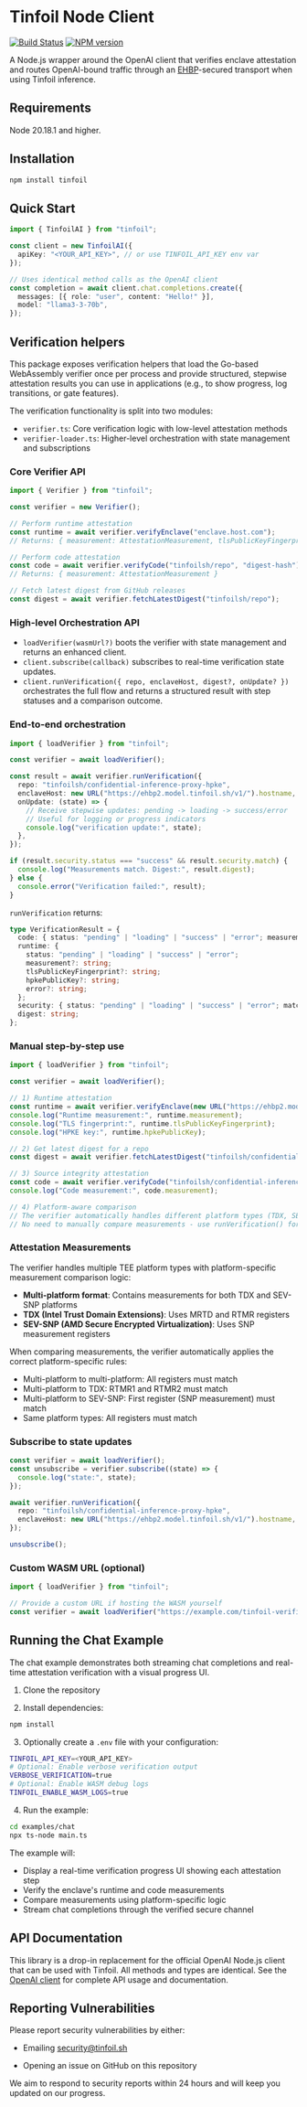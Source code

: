 # Tinfoil Node Client

[![Build Status](https://github.com/tinfoilsh/tinfoil-node/actions/workflows/test.yml/badge.svg)](https://github.com/tinfoilsh/tinfoil-node/actions)
[![NPM version](https://img.shields.io/npm/v/tinfoil.svg)](https://npmjs.org/package/tinfoil)

A Node.js wrapper around the OpenAI client that verifies enclave attestation and routes OpenAI-bound traffic through an [EHBP](https://github.com/tinfoilsh/encrypted-http-body-protocol)-secured transport when using Tinfoil inference.

## Requirements

Node 20.18.1 and higher.

## Installation

```bash
npm install tinfoil
```

## Quick Start

```typescript
import { TinfoilAI } from "tinfoil";

const client = new TinfoilAI({
  apiKey: "<YOUR_API_KEY>", // or use TINFOIL_API_KEY env var
});

// Uses identical method calls as the OpenAI client
const completion = await client.chat.completions.create({
  messages: [{ role: "user", content: "Hello!" }],
  model: "llama3-3-70b",
});
```

## Verification helpers

This package exposes verification helpers that load the Go-based WebAssembly verifier once per process and provide structured, stepwise attestation results you can use in applications (e.g., to show progress, log transitions, or gate features).

The verification functionality is split into two modules:
- `verifier.ts`: Core verification logic with low-level attestation methods
- `verifier-loader.ts`: Higher-level orchestration with state management and subscriptions

### Core Verifier API

```typescript
import { Verifier } from "tinfoil";

const verifier = new Verifier();

// Perform runtime attestation
const runtime = await verifier.verifyEnclave("enclave.host.com");
// Returns: { measurement: AttestationMeasurement, tlsPublicKeyFingerprint: string, hpkePublicKey: string }

// Perform code attestation
const code = await verifier.verifyCode("tinfoilsh/repo", "digest-hash");
// Returns: { measurement: AttestationMeasurement }

// Fetch latest digest from GitHub releases
const digest = await verifier.fetchLatestDigest("tinfoilsh/repo");
```

### High-level Orchestration API

- `loadVerifier(wasmUrl?)` boots the verifier with state management and returns an enhanced client.
- `client.subscribe(callback)` subscribes to real-time verification state updates.
- `client.runVerification({ repo, enclaveHost, digest?, onUpdate? })` orchestrates the full flow and returns a structured result with step statuses and a comparison outcome.

### End-to-end orchestration

```typescript
import { loadVerifier } from "tinfoil";

const verifier = await loadVerifier();

const result = await verifier.runVerification({
  repo: "tinfoilsh/confidential-inference-proxy-hpke",
  enclaveHost: new URL("https://ehbp2.model.tinfoil.sh/v1/").hostname,
  onUpdate: (state) => {
    // Receive stepwise updates: pending -> loading -> success/error
    // Useful for logging or progress indicators
    console.log("verification update:", state);
  },
});

if (result.security.status === "success" && result.security.match) {
  console.log("Measurements match. Digest:", result.digest);
} else {
  console.error("Verification failed:", result);
}
```

`runVerification` returns:

```typescript
type VerificationResult = {
  code: { status: "pending" | "loading" | "success" | "error"; measurement?: string; error?: string };
  runtime: {
    status: "pending" | "loading" | "success" | "error";
    measurement?: string;
    tlsPublicKeyFingerprint?: string;
    hpkePublicKey?: string;
    error?: string;
  };
  security: { status: "pending" | "loading" | "success" | "error"; match?: boolean; error?: string };
  digest: string;
};
```

### Manual step-by-step use

```typescript
import { loadVerifier } from "tinfoil";

const verifier = await loadVerifier();

// 1) Runtime attestation
const runtime = await verifier.verifyEnclave(new URL("https://ehbp2.model.tinfoil.sh/v1/").hostname);
console.log("Runtime measurement:", runtime.measurement);
console.log("TLS fingerprint:", runtime.tlsPublicKeyFingerprint);
console.log("HPKE key:", runtime.hpkePublicKey);

// 2) Get latest digest for a repo
const digest = await verifier.fetchLatestDigest("tinfoilsh/confidential-inference-proxy-hpke");

// 3) Source integrity attestation
const code = await verifier.verifyCode("tinfoilsh/confidential-inference-proxy-hpke", digest);
console.log("Code measurement:", code.measurement);

// 4) Platform-aware comparison
// The verifier automatically handles different platform types (TDX, SEV-SNP, multi-platform)
// No need to manually compare measurements - use runVerification() for automatic comparison
```

### Attestation Measurements

The verifier handles multiple TEE platform types with platform-specific measurement comparison logic:

- **Multi-platform format**: Contains measurements for both TDX and SEV-SNP platforms
- **TDX (Intel Trust Domain Extensions)**: Uses MRTD and RTMR registers
- **SEV-SNP (AMD Secure Encrypted Virtualization)**: Uses SNP measurement registers

When comparing measurements, the verifier automatically applies the correct platform-specific rules:
- Multi-platform to multi-platform: All registers must match
- Multi-platform to TDX: RTMR1 and RTMR2 must match
- Multi-platform to SEV-SNP: First register (SNP measurement) must match
- Same platform types: All registers must match

### Subscribe to state updates

```typescript
const verifier = await loadVerifier();
const unsubscribe = verifier.subscribe((state) => {
  console.log("state:", state);
});

await verifier.runVerification({
  repo: "tinfoilsh/confidential-inference-proxy-hpke",
  enclaveHost: new URL("https://ehbp2.model.tinfoil.sh/v1/").hostname,
});

unsubscribe();
```

### Custom WASM URL (optional)

```typescript
import { loadVerifier } from "tinfoil";

// Provide a custom URL if hosting the WASM yourself
const verifier = await loadVerifier("https://example.com/tinfoil-verifier.wasm");
```

## Running the Chat Example

The chat example demonstrates both streaming chat completions and real-time attestation verification with a visual progress UI.

1. Clone the repository

2. Install dependencies:

```bash
npm install
```

3. Optionally create a `.env` file with your configuration:

```bash
TINFOIL_API_KEY=<YOUR_API_KEY>
# Optional: Enable verbose verification output
VERBOSE_VERIFICATION=true
# Optional: Enable WASM debug logs
TINFOIL_ENABLE_WASM_LOGS=true
```

4. Run the example:

```bash
cd examples/chat
npx ts-node main.ts
```

The example will:
- Display a real-time verification progress UI showing each attestation step
- Verify the enclave's runtime and code measurements
- Compare measurements using platform-specific logic
- Stream chat completions through the verified secure channel

## API Documentation

This library is a drop-in replacement for the official OpenAI Node.js client that can be used with Tinfoil. All methods and types are identical. See the [OpenAI client](https://github.com/openai/openai-node) for complete API usage and documentation.

## Reporting Vulnerabilities

Please report security vulnerabilities by either:

- Emailing [security@tinfoil.sh](mailto:security@tinfoil.sh)

- Opening an issue on GitHub on this repository

We aim to respond to security reports within 24 hours and will keep you updated on our progress.
